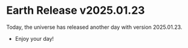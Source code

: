 # Earth Release v2025.01.23
Today, the universe has released another day with version 2025.01.23.
- Enjoy your day!
